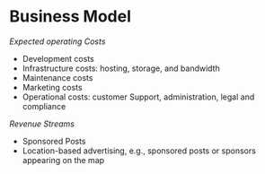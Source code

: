 # Business Model

*Expected operating Costs*
- Development costs
- Infrastructure costs: hosting, storage, and bandwidth
- Maintenance costs
- Marketing costs
- Operational costs: customer Support, administration, legal and compliance

*Revenue Streams*
- Sponsored Posts
- Location-based advertising, e.g., sponsored posts or sponsors appearing on the map
